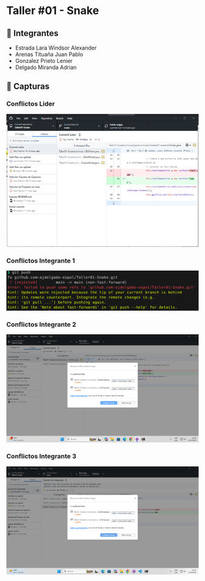 # Taller #01 - Snake
## 👥 Integrantes
* Estrada Lara Windsor Alexander
* Arenas Tituaña Juan Pablo
* Gonzalez Prieto Lenier
* Delgado Miranda Adrian

## 📒 Capturas
### Conflictos Lider
<p align="center">
  <img src="Capturas/Conflictos_0.png" alt="Conflictos_0"/>
</p>

### Conflictos Integrante 1
<p align="center">
  <img src="Capturas/Conflictos_1.png" alt="Conflictos_1"/>
</p>

### Conflictos Integrante 2
<p align="center">
  <img src="Capturas/Conflictos_2.png" alt="Conflictos_2"/>
</p>

### Conflictos Integrante 3
<p align="center">
  <img src="Capturas/Conflictos_3.png" alt="Conflictos_3"/>
</p>